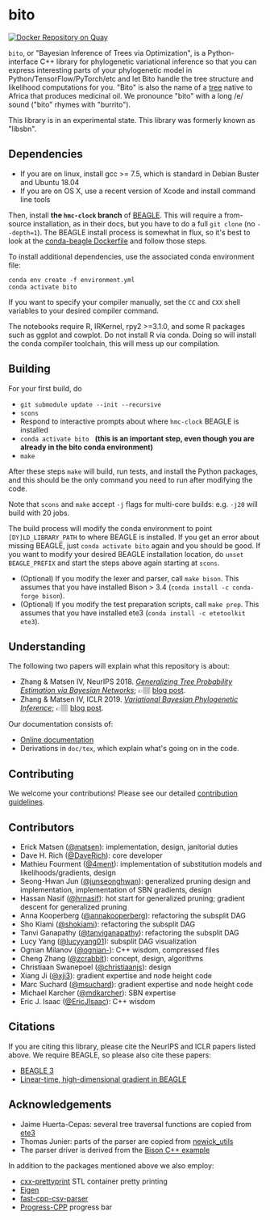 # bito

[![Docker Repository on Quay](https://quay.io/repository/matsengrp/bito/status "Docker Repository on Quay")](https://quay.io/repository/matsengrp/bito)

`bito`, or "Bayesian Inference of Trees via Optimization", is a Python-interface C++ library for phylogenetic variational inference so that you can express interesting parts of your phylogenetic model in Python/TensorFlow/PyTorch/etc and let Bito handle the tree structure and likelihood computations for you.
"Bito" is also the name of a [tree](https://www.merriam-webster.com/dictionary/bito) native to Africa that produces medicinal oil.
We pronounce "bito" with a long /e/ sound ("bito" rhymes with "burrito").

This library is in an experimental state.
This library was formerly known as "libsbn".

## Dependencies

* If you are on linux, install gcc >= 7.5, which is standard in Debian Buster and Ubuntu 18.04
* If you are on OS X, use a recent version of Xcode and install command line tools

Then, install **the `hmc-clock` branch** of [BEAGLE](https://github.com/beagle-dev/beagle-lib).
This will require a from-source installation, as in their docs, but you have to do a full `git clone` (no `--depth=1`).
The BEAGLE install process is somewhat in flux, so it's best to look at the [conda-beagle Dockerfile](https://github.com/matsengrp/conda-beagle/blob/master/Dockerfile) and follow those steps.

To install additional dependencies, use the associated conda environment file:

    conda env create -f environment.yml
    conda activate bito

If you want to specify your compiler manually, set the `CC` and `CXX` shell variables to your desired compiler command.

The notebooks require R, IRKernel, rpy2 >=3.1.0, and some R packages such as ggplot and cowplot.
Do not install R via conda.
Doing so will install the conda compiler toolchain, this will mess up our compilation.


## Building

For your first build, do

* `git submodule update --init --recursive`
* `scons`
* Respond to interactive prompts about where `hmc-clock` BEAGLE is installed
* `conda activate bito` &nbsp; **(this is an important step, even though you are already in the bito conda environment)**
* `make`

After these steps `make` will build, run tests, and install the Python packages, and this should be the only command you need to run after modifying the code.

Note that `scons` and `make` accept `-j` flags for multi-core builds: e.g. `-j20` will build with 20 jobs.

The build process will modify the conda environment to point `[DY]LD_LIBRARY_PATH` to where BEAGLE is installed.
If you get an error about missing BEAGLE, just `conda activate bito` again and you should be good.
If you want to modify your desired BEAGLE installation location, do `unset BEAGLE_PREFIX` and start the steps above again starting at `scons`.

* (Optional) If you modify the lexer and parser, call `make bison`. This assumes that you have installed Bison > 3.4 (`conda install -c conda-forge bison`).
* (Optional) If you modify the test preparation scripts, call `make prep`. This assumes that you have installed ete3 (`conda install -c etetoolkit ete3`).


## Understanding

The following two papers will explain what this repository is about:

* Zhang & Matsen IV, NeurIPS 2018. [_Generalizing Tree Probability Estimation via Bayesian Networks_](http://papers.nips.cc/paper/7418-generalizing-tree-probability-estimation-via-bayesian-networks.pdf); 👉🏽 [blog post](https://matsen.fredhutch.org/general/2018/12/05/sbn.html).
* Zhang & Matsen IV, ICLR 2019. [_Variational Bayesian Phylogenetic Inference_](https://openreview.net/pdf?id=SJVmjjR9FX_); 👉🏽 [blog post](https://matsen.fredhutch.org/general/2019/08/24/vbpi.html).

Our documentation consists of:

* [Online documentation](https://phylovi.github.io/bito/)
* Derivations in `doc/tex`, which explain what's going on in the code.


## Contributing

We welcome your contributions!
Please see our detailed [contribution guidelines](CONTRIBUTING.md).


## Contributors

* Erick Matsen ([@matsen](https://github.com/matsen)): implementation, design, janitorial duties
* Dave H. Rich ([@DaveRich](https://github.com/davidrich27)): core developer
* Mathieu Fourment ([@4ment](https://github.com/4ment)): implementation of substitution models and likelihoods/gradients, design
* Seong-Hwan Jun ([@junseonghwan](https://github.com/junseonghwan)): generalized pruning design and implementation, implementation of SBN gradients, design
* Hassan Nasif ([@hrnasif](https://github.com/hrnasif)): hot start for generalized pruning; gradient descent for generalized pruning
* Anna Kooperberg ([@annakooperberg](https://github.com/annakooperberg)): refactoring the subsplit DAG
* Sho Kiami ([@shokiami](https://github.com/shokiami)): refactoring the subsplit DAG
* Tanvi Ganapathy ([@tanviganapathy](https://github.com/tanviganapathy)): refactoring the subsplit DAG
* Lucy Yang ([@lucyyang01](https://github.com/lucyyang01)): subsplit DAG visualization
* Ognian Milanov ([@ognian-](https://github.com/ognian-)): C++ wisdom, compressed files
* Cheng Zhang ([@zcrabbit](https://github.com/zcrabbit)): concept, design, algorithms
* Christiaan Swanepoel ([@christiaanjs](https://github.com/christiaanjs)): design
* Xiang Ji ([@xji3](https://github.com/xji3)): gradient expertise and node height code
* Marc Suchard ([@msuchard](https://github.com/msuchard)): gradient expertise and node height code
* Michael Karcher ([@mdkarcher](https://github.com/mdkarcher)): SBN expertise
* Eric J. Isaac ([@EricJIsaac](https://github.com/EricJIsaac)): C++ wisdom

## Citations

If you are citing this library, please cite the NeurIPS and ICLR papers listed above.
We require BEAGLE, so please also cite these papers:

* [BEAGLE 3](http://dx.doi.org/10.1093/sysbio/syz020)
* [Linear-time, high-dimensional gradient in BEAGLE](https://doi.org/10.1093/molbev/msaa130)


## Acknowledgements

* Jaime Huerta-Cepas: several tree traversal functions are copied from [ete3](https://github.com/etetoolkit/ete)
* Thomas Junier: parts of the parser are copied from [newick\_utils](https://github.com/tjunier/newick_utils)
* The parser driver is derived from the [Bison C++ example](https://www.gnu.org/software/bison/manual/html_node/Calc_002b_002b-Parsing-Driver.html#Calc_002b_002b-Parsing-Driver)

In addition to the packages mentioned above we also employ:

* [cxx-prettyprint](https://github.com/louisdx/cxx-prettyprint) STL container pretty printing
* [Eigen](https://gitlab.com/libeigen/eigen)
* [fast-cpp-csv-parser](https://github.com/ben-strasser/fast-cpp-csv-parser)
* [Progress-CPP](https://github.com/prakhar1989/progress-cpp) progress bar
